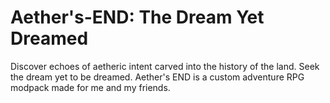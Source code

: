 # Aether's-END: The Dream Yet Dreamed
Discover echoes of aetheric intent carved into the history of the land. Seek the dream yet to be dreamed. Aether's END is a custom adventure RPG modpack made for me and my friends.
